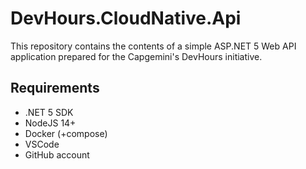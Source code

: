 # DevHours.CloudNative.Api

This repository contains the contents of a simple ASP.NET 5 Web API application prepared for the Capgemini's DevHours initiative. 

## Requirements

- .NET 5 SDK 
- NodeJS 14+ 
- Docker (+compose) 
- VSCode 
- GitHub account